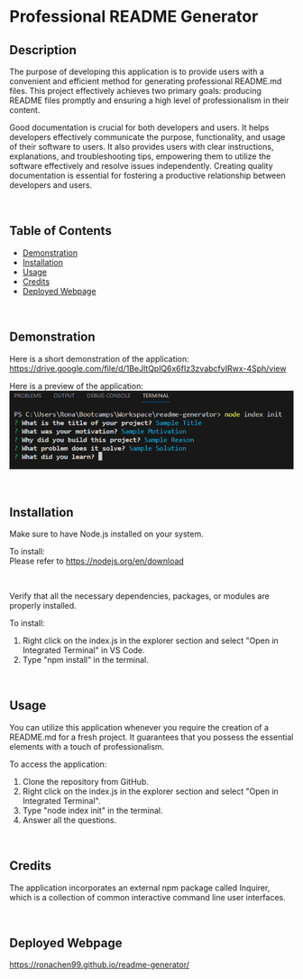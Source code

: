 # Professional README Generator

## Description

The purpose of developing this application is to provide users with a convenient and efficient method for generating professional README.md files. This project effectively achieves two primary goals: producing README files promptly and ensuring a high level of professionalism in their content.

Good documentation is crucial for both developers and users. It helps developers effectively communicate the purpose, functionality, and usage of their software to users. It also provides users with clear instructions, explanations, and troubleshooting tips, empowering them to utilize the software effectively and resolve issues independently. Creating quality documentation is essential for fostering a productive relationship between developers and users.

<br>

## Table of Contents
  - [Demonstration](#demonstration)
  - [Installation](#installation)
  - [Usage](#usage)
  - [Credits](#credits)
  - [Deployed Webpage](#deployed-webpage)

<br>

## Demonstration

Here is a short demonstration of the application: https://drive.google.com/file/d/1BeJltQplQ6x6fIz3zvabcfyIRwx-4Sph/view

Here is a preview of the application:\
![Screenshot of the integrated terminal with inquirer prompts and answers shown](./assets/images/Screenshot.png)

<br>

## Installation

Make sure to have Node.js installed on your system.

To install:\
Please refer to https://nodejs.org/en/download

<br>

Verify that all the necessary dependencies, packages, or modules are properly installed.

To install:
1. Right click on the index.js in the explorer section and select "Open in Integrated Terminal" in VS Code.
2. Type "npm install" in the terminal.

<br>

## Usage

You can utilize this application whenever you require the creation of a README.md for a fresh project. It guarantees that you possess the essential elements with a touch of professionalism.

To access the application:

1. Clone the repository from GitHub.
2. Right click on the index.js in the explorer section and select "Open in Integrated Terminal". 
3. Type "node index init" in the terminal.
4. Answer all the questions.

<br>

## Credits

The application incorporates an external npm package called Inquirer, which is a collection of common interactive command line user interfaces.

<br>

## Deployed Webpage

https://ronachen99.github.io/readme-generator/